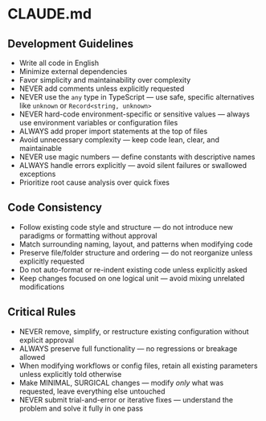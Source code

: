 # CLAUDE.md

## Development Guidelines

- Write all code in English
- Minimize external dependencies
- Favor simplicity and maintainability over complexity
- NEVER add comments unless explicitly requested
- NEVER use the `any` type in TypeScript — use safe, specific alternatives like `unknown` or `Record<string, unknown>`
- NEVER hard-code environment-specific or sensitive values — always use environment variables or configuration files
- ALWAYS add proper import statements at the top of files
- Avoid unnecessary complexity — keep code lean, clear, and maintainable
- NEVER use magic numbers — define constants with descriptive names
- ALWAYS handle errors explicitly — avoid silent failures or swallowed exceptions
- Prioritize root cause analysis over quick fixes

## Code Consistency

- Follow existing code style and structure — do not introduce new paradigms or formatting without approval
- Match surrounding naming, layout, and patterns when modifying code
- Preserve file/folder structure and ordering — do not reorganize unless explicitly requested
- Do not auto-format or re-indent existing code unless explicitly asked
- Keep changes focused on one logical unit — avoid mixing unrelated modifications

## Critical Rules

- NEVER remove, simplify, or restructure existing configuration without explicit approval
- ALWAYS preserve full functionality — no regressions or breakage allowed
- When modifying workflows or config files, retain all existing parameters unless explicitly told otherwise
- Make MINIMAL, SURGICAL changes — modify *only* what was requested, leave everything else untouched
- NEVER submit trial-and-error or iterative fixes — understand the problem and solve it fully in one pass
